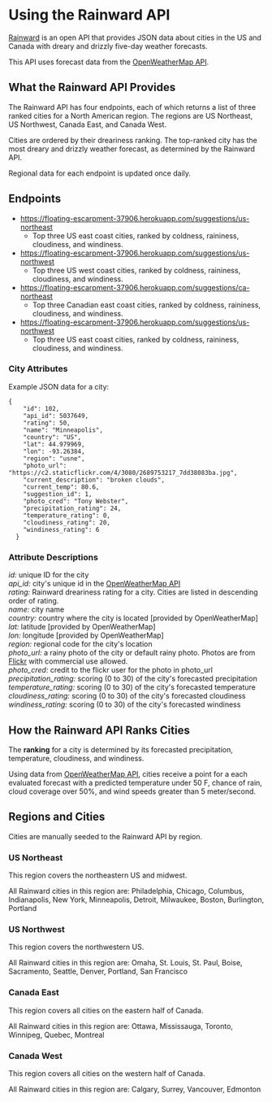 # Using the Rainward API

[Rainward](https://floating-escarpment-37906.herokuapp.com/suggestions) is an open API that provides JSON data about cities in the US and Canada with dreary and drizzly five-day weather forecasts. 

This API uses forecast data from the [OpenWeatherMap API](https://openweathermap.org/).

## What the Rainward API Provides
The Rainward API has four endpoints, each of which returns a list of three ranked cities for a North American region. The regions are US Northeast, US Northwest, Canada East, and Canada West.

Cities are ordered by their dreariness ranking. The top-ranked city has the most dreary and drizzly weather forecast, as determined by the Rainward API. 

Regional data for each endpoint is updated once daily.


## Endpoints
- https://floating-escarpment-37906.herokuapp.com/suggestions/us-northeast
    + Top three US east coast cities, ranked by coldness, raininess, cloudiness, and windiness.
-  https://floating-escarpment-37906.herokuapp.com/suggestions/us-northwest
    + Top three US west coast cities, ranked by coldness, raininess, cloudiness, and windiness.    
- https://floating-escarpment-37906.herokuapp.com/suggestions/ca-northeast
    + Top three Canadian east coast cities, ranked by coldness, raininess, cloudiness, and windiness.   
- https://floating-escarpment-37906.herokuapp.com/suggestions/us-northwest
    + Top three US east coast cities, ranked by coldness, raininess, cloudiness, and windiness.   

### City Attributes
Example JSON data for a city:

```
{
    "id": 102,
    "api_id": 5037649,
    "rating": 50,
    "name": "Minneapolis",
    "country": "US",
    "lat": 44.979969,
    "lon": -93.26384,
    "region": "usne",
    "photo_url": "https://c2.staticflickr.com/4/3080/2689753217_7dd38083ba.jpg",
    "current_description": "broken clouds",
    "current_temp": 80.6,
    "suggestion_id": 1,
    "photo_cred": "Tony Webster",
    "precipitation_rating": 24,
    "temperature_rating": 0,
    "cloudiness_rating": 20,
    "windiness_rating": 6
  }
  ```
### Attribute Descriptions
*id:* unique ID for the city  
*api_id:* city's unique id in the [OpenWeatherMap API](https://openweathermap.org/)  
*rating:* Rainward dreariness rating for a city. Cities are listed in descending order of rating.  
*name:* city name  
*country:* country where the city is located [provided by OpenWeatherMap]  
*lat:* latitude [provided by OpenWeatherMap]  
*lon:* longitude [provided by OpenWeatherMap]  
*region:* regional code for the city's location  
*photo_url:* a rainy photo of the city or default rainy photo. Photos are from [Flickr](https://www.flickr.com/) with commercial use allowed.    
*photo_cred:* credit to the flickr user for the photo in photo_url  
*precipitation_rating:* scoring (0 to 30) of the city's forecasted precipitation  
*temperature_rating:* scoring (0 to 30) of the city's forecasted temperature  
*cloudiness_rating:* scoring (0 to 30) of the city's forecasted cloudiness  
*windiness_rating:* scoring (0 to 30) of the city's forecasted windiness  

## How the Rainward API Ranks Cities
The **ranking** for a city is determined by its forecasted precipitation, temperature, cloudiness, and windiness. 

Using data from [OpenWeatherMap API](https://openweathermap.org/), cities receive a point for a each evaluated forecast with a predicted temperature under 50 F, chance of rain, cloud coverage over 50%, and wind speeds greater than 5 meter/second. 

## Regions and Cities
Cities are manually seeded to the Rainward API by region.

### US Northeast
This region covers the northeastern US and midwest.

All Rainward cities in this region are: Philadelphia, Chicago, Columbus, Indianapolis, New York, Minneapolis, Detroit, Milwaukee, Boston, Burlington, Portland

### US Northwest
This region covers the northwestern US.

All Rainward cities in this region are: Omaha, St. Louis, St. Paul, Boise, Sacramento, Seattle, Denver, Portland, San Francisco

### Canada East
This region covers all cities on the eastern half of Canada.

All Rainward cities in this region are: Ottawa, Mississauga, Toronto, Winnipeg, Quebec, Montreal

### Canada West
This region covers all cities on the western half of Canada.

All Rainward cities in this region are: Calgary, Surrey, Vancouver, Edmonton

